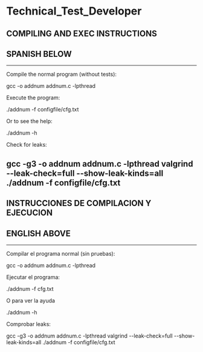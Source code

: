 # Technical_Test_Developer
## COMPILING AND EXEC INSTRUCTIONS
## SPANISH BELOW
--------------------------------

Compile the normal program (without tests):

gcc -o addnum addnum.c -lpthread


Execute the program:

./addnum -f configfile/cfg.txt


Or to see the help:

./addnum -h


Check for leaks:

gcc -g3 -o addnum addnum.c -lpthread
valgrind --leak-check=full --show-leak-kinds=all ./addnum -f configfile/cfg.txt
--------------------------------
## INSTRUCCIONES DE COMPILACION Y EJECUCION
## ENGLISH ABOVE
--------------------------------

Compilar el programa normal (sin pruebas):

gcc -o addnum addnum.c -lpthread


Ejecutar el programa:

./addnum -f cfg.txt


O para ver la ayuda

./addnum -h


Comprobar leaks:

gcc -g3 -o addnum addnum.c -lpthread
valgrind --leak-check=full --show-leak-kinds=all ./addnum -f configfile/cfg.txt

